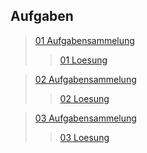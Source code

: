 ## Aufgaben
> [01 Aufgabensammelung ](PrakUnterlagen/01%20Aufgabensammlung.pdf)
>> [01 Loesung ](PrakLoesungen/01%20Loesung.md)

> [02 Aufgabensammelung ](PrakUnterlagen/02%20Aufgabensammlung.pdf)
>> [02 Loesung ](PrakLoesungen/02%20Loesung.md)

> [03 Aufgabensammelung ](PrakUnterlagen/03%20Aufgabensammlung.pdf)
>> [03 Loesung ](PrakLoesungen/03%20Loesung.md)



